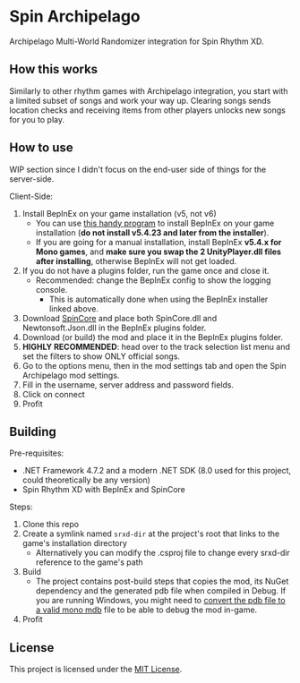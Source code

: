 # Spin Archipelago

Archipelago Multi-World Randomizer integration for Spin Rhythm XD.

## How this works

Similarly to other rhythm games with Archipelago integration, you start with a limited subset of songs and work your 
way up. Clearing songs sends location checks and receiving items from other players unlocks new songs for you to play.

## How to use

WIP section since I didn't focus on the end-user side of things for the server-side.

Client-Side:
1. Install BepInEx on your game installation (v5, not v6)
   - You can use [this handy program](https://github.com/SRXDModdingGroup/SRXDBepInExInstaller/releases/tag/2.0.0b1)
     to install BepInEx on your game installation (**do not install v5.4.23 and later from the installer**).
   - If you are going for a manual installation, install BepInEx **v5.4.x for Mono games**, and **make sure you swap the 2
     UnityPlayer.dll files after installing**, otherwise BepInEx will not get loaded.
2. If you do not have a plugins folder, run the game once and close it.
   - Recommended: change the BepInEx config to show the logging console.
     - This is automatically done when using the BepInEx installer linked above.
3. Download [SpinCore](https://github.com/Raoul1808/SpinCore) and place both SpinCore.dll and Newtonsoft.Json.dll in
   the BepInEx plugins folder.
4. Download (or build) the mod and place it in the BepInEx plugins folder.
5. **HIGHLY RECOMMENDED**: head over to the track selection list menu and set the filters to show ONLY official songs.
6. Go to the options menu, then in the mod settings tab and open the Spin Archipelago mod settings.
7. Fill in the username, server address and password fields.
8. Click on connect
9. Profit

## Building

Pre-requisites:
- .NET Framework 4.7.2 and a modern .NET SDK (8.0 used for this project, could theoretically be any version)
- Spin Rhythm XD with BepInEx and SpinCore

Steps:
1. Clone this repo
2. Create a symlink named `srxd-dir` at the project's root that links to the game's installation directory
    - Alternatively you can modify the .csproj file to change every srxd-dir reference to the game's path
3. Build
    - The project contains post-build steps that copies the mod, its NuGet dependency and the generated pdb file
      when compiled in Debug. If you are running Windows, you might need to [convert the pdb file to a valid mono
      mdb](https://gist.github.com/jbevain/ba23149da8369e4a966f) file to be able to debug the mod in-game.
4. Profit

## License

This project is licensed under the [MIT License](LICENSE).

